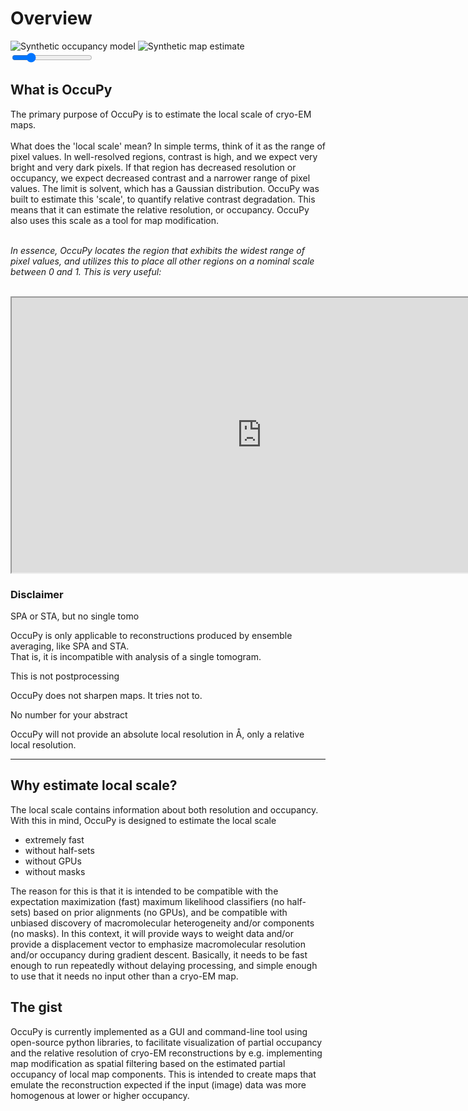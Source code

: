 # Overview
<div class="c-compare" style="--value:20%; --h:4.6; --w:16;">
  <img class="c-compare__left" src="https://drive.google.com/thumbnail?sz=w1920&id=1ztTefAhILu648oBNr9bFB1sZD31tNH3a"
alt="Synthetic occupancy model" />
  <img class="c-compare__right" src="https://drive.google.com/thumbnail?sz=w1920&id=19U1PaDpn6e4dVtVMC91QXVy3JUtrPfOW" 
alt="Synthetic map estimate" />
  <input type="range" class="c-rng c-compare__range" min="0" max="100" value="20" oninput="this.parentNode.style.
setProperty('--value', `${this.value}%`)" />
</div>

## What is OccuPy

The primary purpose of OccuPy is to estimate the local scale of cryo-EM maps. 
<br><br>
What does the 'local scale' 
mean? In simple terms, think of it as the range of pixel values. In well-resolved regions, contrast is high, and we 
expect very bright and very dark pixels. If that region has decreased resolution or occupancy, we expect decreased 
contrast and a narrower range of pixel values. The limit is solvent, which has a Gaussian distribution. OccuPy was built to estimate this 'scale', to quantify relative contrast degradation. This means that it can 
estimate the relative resolution, or occupancy. OccuPy also uses this scale as a tool for map modification. 

<p>
 <em>
  <br>
In essence, OccuPy locates the region that exhibits the widest range of pixel values, and utilizes this to place 
all other regions on a nominal scale between 0 and 1. This is very useful:
  <br>
 </em>
</p>
<br>

<iframe src="https://drive.google.com/file/d/1Il4MPNbXCKr1RCEFbmLp2BDM8st7nen2/preview" allowfullscreen="" width="800" height="440"></iframe>




### Disclaimer


<div class="admonition warning">
<p class="admonition-title">SPA or STA, but no single tomo</p>
<p>
OccuPy is only applicable to reconstructions produced by ensemble averaging, like SPA and STA. 
<br>
That is, it is incompatible with analysis of a single tomogram.
</p>
</div>

<div class="admonition warning">
<p class="admonition-title">This is not postprocessing</p>
<p>
OccuPy  does not sharpen maps. It tries not to.
</p>
</div>

<div class="admonition warning">
<p class="admonition-title">No number for your abstract</p>
<p>
OccuPy will not provide an absolute local resolution in Å, only a relative local resolution. 
</p>
</div>

---

## Why estimate local scale?
The local scale contains information about both resolution and occupancy. With this in mind, OccuPy is designed to 
estimate the local scale

- extremely fast
- without half-sets
- without GPUs
- without masks

The reason for this is that it is intended to be compatible with the expectation maximization (fast) maximum likelihood 
classifiers (no half-sets) based on prior alignments (no GPUs), and be compatible with unbiased discovery of 
macromolecular heterogeneity and/or components (no masks). In this context, it will provide ways to weight data 
and/or provide a displacement vector to emphasize macromolecular resolution and/or occupancy during gradient 
descent. Basically, it needs to be fast enough to run repeatedly without delaying processing, and simple enough to 
use that it needs no input other than a cryo-EM map. 

## The gist 
OccuPy is currently implemented as a GUI and command-line tool using open-source python libraries, to facilitate 
visualization of partial occupancy and the relative resolution of cryo-EM reconstructions by e.g. implementing map 
modification as spatial filtering based on the estimated partial occupancy of local map components. 
This is intended to create maps that emulate the reconstruction expected if the input (image) data was more 
homogenous at lower or higher occupancy.

